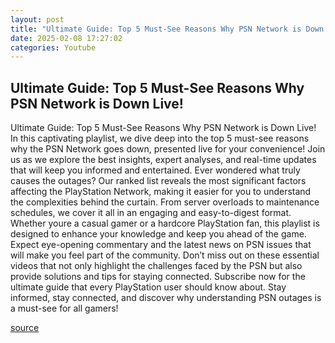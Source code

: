 ```yaml
---
layout: post
title: "Ultimate Guide: Top 5 Must-See Reasons Why PSN Network is Down Live!"
date: 2025-02-08 17:27:02
categories: Youtube
---
```


## Ultimate Guide: Top 5 Must-See Reasons Why PSN Network is Down Live!

Ultimate Guide: Top 5 Must-See Reasons Why PSN Network is Down Live!
In this captivating playlist, we dive deep into the top 5 must-see reasons why the PSN Network goes down, presented live for your convenience! Join us as we explore the best insights, expert analyses, and real-time updates that will keep you informed and entertained. 
Ever wondered what truly causes the outages? Our ranked list reveals the most significant factors affecting the PlayStation Network, making it easier for you to understand the complexities behind the curtain. From server overloads to maintenance schedules, we cover it all in an engaging and easy-to-digest format.
Whether youre a casual gamer or a hardcore PlayStation fan, this playlist is designed to enhance your knowledge and keep you ahead of the game. Expect eye-opening commentary and the latest news on PSN issues that will make you feel part of the community.
Don’t miss out on these essential videos that not only highlight the challenges faced by the PSN but also provide solutions and tips for staying connected. Subscribe now for the ultimate guide that every PlayStation user should know about. Stay informed, stay connected, and discover why understanding PSN outages is a must-see for all gamers!

[source](https://www.youtube.com/playlist?list=PLHLX_e3N8kaY3rjvr9LLIRseUceQ8fQDR)